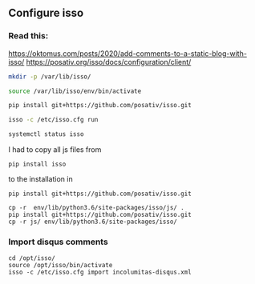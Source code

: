 ## Configure isso

### Read this:

https://oktomus.com/posts/2020/add-comments-to-a-static-blog-with-isso/
https://posativ.org/isso/docs/configuration/client/

```bash
mkdir -p /var/lib/isso/

source /var/lib/isso/env/bin/activate

pip install git+https://github.com/posativ/isso.git

isso -c /etc/isso.cfg run
```

```bash
systemctl status isso
```

I had to copy all js files from 

```
pip install isso
```

to the installation in 

```
pip install git+https://github.com/posativ/isso.git
```

```
cp -r  env/lib/python3.6/site-packages/isso/js/ .
pip install git+https://github.com/posativ/isso.git
cp -r js/ env/lib/python3.6/site-packages/isso/
```

### Import disqus comments

```
cd /opt/isso/
source /opt/isso/bin/activate
isso -c /etc/isso.cfg import incolumitas-disqus.xml
```